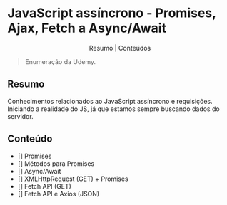 # JavaScript assíncrono - Promises, Ajax, Fetch a Async/Await

<p align="center">
    <a>Resumo</a> |
    <a>Conteúdos</a>
</p>

> Enumeração da Udemy.

## Resumo
Conhecimentos relacionados ao JavaScript assíncrono e requisições. Iniciando a realidade do JS, já que estamos sempre buscando dados do servidor.

## Conteúdo
- [] Promises
- [] Métodos para Promises
- [] Async/Await
- [] XMLHttpRequest (GET) +  Promises
- [] Fetch API (GET)
- [] Fetch API e Axios (JSON)